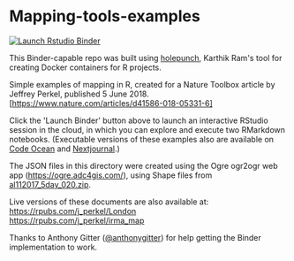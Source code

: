 # Mapping-tools-examples

  <!-- badges: start -->
  [![Launch Rstudio Binder](http://mybinder.org/badge_logo.svg)](https://mybinder.org/v2/gh/jperkel/Mapping_tools_holepunch/master?urlpath=rstudio)
  <!-- badges: end -->

This Binder-capable repo was built using [holepunch](https://github.com/karthik/holepunch), Karthik Ram's tool for creating Docker containers for R projects.

Simple examples of mapping in R, created for a Nature Toolbox article by Jeffrey Perkel, published 5 June 2018. [https://www.nature.com/articles/d41586-018-05331-6]

Click the 'Launch Binder' button above to launch an interactive RStudio session in the cloud, in which you can explore and execute two RMarkdown notebooks. (Executable versions of these examples also are available on [Code Ocean](https://codeocean.com/capsule/4725205/tree/v1) and [Nextjournal](https://nextjournal.com/jperkel/mapping-examples-in-nextjournal).)

The JSON files in this directory were created using the Ogre ogr2ogr web app (https://ogre.adc4gis.com/), using Shape files from [al112017_5day_020.zip](https://www.nhc.noaa.gov/gis/forecast/archive/al112017_5day_020.zip).

Live versions of these documents are also available at:  
https://rpubs.com/j_perkel/London  
https://rpubs.com/j_perkel/irma_map  

Thanks to Anthony Gitter ([@anthonygitter](https://twitter.com/anthonygitter)) for help getting the Binder implementation to work.

